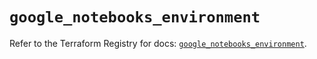 # `google_notebooks_environment`

Refer to the Terraform Registry for docs: [`google_notebooks_environment`](https://registry.terraform.io/providers/hashicorp/google-beta/5.41.0/docs/resources/google_notebooks_environment).
